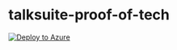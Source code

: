 # talksuite-proof-of-tech

[![Deploy to Azure](https://azuredeploy.net/deploybutton.png)](https://azuredeploy.net/)
